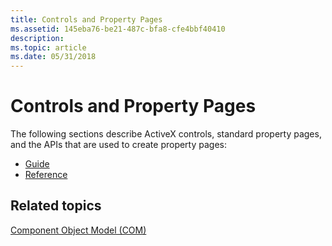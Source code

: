 ```yaml
---
title: Controls and Property Pages
ms.assetid: 145eba76-be21-487c-bfa8-cfe4bbf40410
description: 
ms.topic: article
ms.date: 05/31/2018
---
```


# Controls and Property Pages

The following sections describe ActiveX controls, standard property pages, and the APIs that are used to create property pages:

-   [Guide](guide-ctrls.md)
-   [Reference](reference-ctrls.md)

## Related topics

<dl> <dt>

[Component Object Model (COM)](component-object-model--com--portal.md)
</dt> </dl>

 

 




